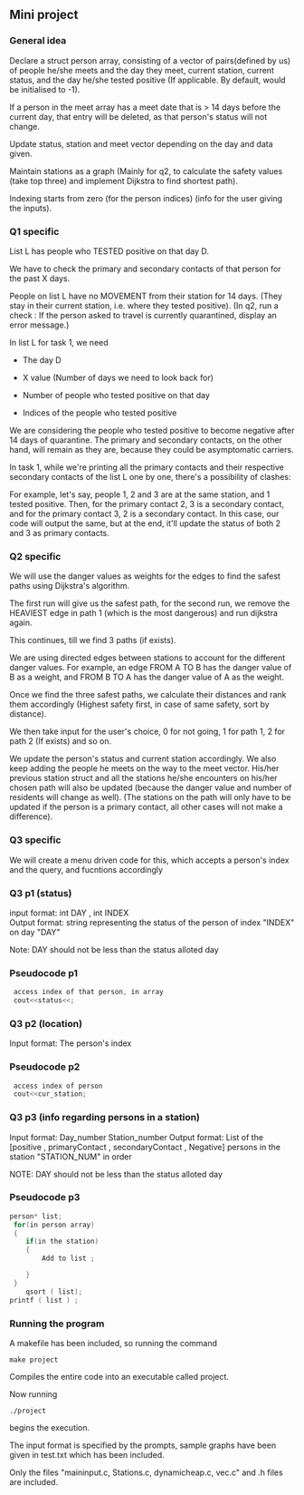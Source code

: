 ## Mini project

### General idea

 Declare a struct person array, consisting of a vector of pairs(defined by us) of people he/she meets and the day they meet, current station, current status, and the day he/she tested positive (If applicable. By default, would be initialised to -1).

 If a person in the meet array has a meet date that is > 14 days before the current day, that entry will be deleted, as that person's status will not change.

 Update status, station and meet vector depending on the day and data given.

 Maintain stations as a graph (Mainly for q2, to calculate the safety values (take top three) and implement Dijkstra to find shortest path).

 Indexing starts from zero (for the person indices) (info for the user giving the inputs).

### Q1 specific 

List L has people who TESTED positive on that day D.

We have to check the primary and secondary contacts of that person for the past X days.

People on list L have no MOVEMENT from their station for 14 days. (They stay in their current station, i.e. where they tested positive). (In q2, run a check : If the person asked to travel is currently quarantined, display an error message.)

 In list L for task 1, we need

- The day D

- X value (Number of days we need to look back for)

- Number of people who tested positive on that day

- Indices of the people who tested positive

We are considering the people who tested positive to become negative after 14 days of quarantine. The primary and secondary contacts, on the other hand, will remain as they are, because they could be asymptomatic carriers.

In task 1, while we're printing all the primary contacts and their respective secondary contacts of the list L one by one, there's a possibility of clashes:

For example, let's say, people 1, 2 and 3 are at the same station, and 1 tested positive. Then, for the primary contact 2, 3 is a secondary contact, and for the primary contact 3, 2 is a secondary contact. In this case, our code will output the same, but at the end, it'll update the status of both 2 and 3 as primary contacts.

### Q2 specific

 We will use the danger values as weights for the edges to find the safest paths using Dijkstra's algorithm.

 The first run will give us the safest path, for the second run, we remove the HEAVIEST edge in path 1 (which is the most dangerous) and run dijkstra again.

 This continues, till we find 3 paths (if exists).

 We are using directed edges between stations to account for the different danger values. For example, an edge FROM A TO B has the danger value of B as a weight, and FROM B TO A has the danger value of A as the weight.

 Once we find the three safest paths, we calculate their distances and rank them accordingly (Highest safety first, in case of same safety, sort by distance).

 We then take input for the user's choice, 0 for not going, 1 for path 1, 2 for path 2 (If exists) and so on.

 We update the person's status and current station accordingly. We also keep adding the people he meets on the way to the meet vector. His/her previous station struct and all the stations he/she encounters on his/her chosen path will also be updated (because the danger value and number of residents will change as well). (The stations on the path will only have to be updated if the person is a primary contact, all other cases will not make a difference).

### Q3 specific

 We will create a menu driven code for this, which accepts a person's index and the query, and fucntions accordingly



### Q3 p1 (status)
input format: 
    int DAY , int INDEX  
Output format: 
    string representing the status of the person of index "INDEX" on day "DAY"

Note: DAY should not be less than the status alloted day

### Pseudocode p1
```c++
 access index of that person, in array
 cout<<status<<;
```
### Q3 p2 (location)
Input format: 
The person's index

### Pseudocode p2
```c++
 access index of person
 cout<<cur_station;
```
### Q3 p3  (info regarding persons in a station)
Input format:
Day_number Station_number
Output format:
    List of the [positive , primaryContact , secondaryContact , Negative] persons in the station "STATION_NUM"  in order 

NOTE: DAY should not be less than the status alloted day

### Pseudocode p3
```c++
person* list;
 for(in person array)
 {
    if(in the station)
    {
        Add to list ;

    }
 }
    qsort ( list);
printf ( list ) ; 

 ```

 ### Running the program 

 A makefile has been included, so running the command

 ```
 make project
```
Compiles the entire code into an executable called project.

Now running 
```
./project
```
begins the execution.

The input format is specified by the prompts, sample graphs have been given in test.txt which has been included.

Only the files "maininput.c, Stations.c, dynamicheap.c, vec.c" and .h files are included.

